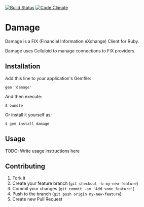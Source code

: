 [![Build Status](https://travis-ci.org/wearemolecule/damage.png?branch=master)](https://travis-ci.org/wearemolecule/damage)
[![Code Climate](https://codeclimate.com/github/wearemolecule/damage.png)](https://codeclimate.com/github/wearemolecule/damage)

# Damage

Damage is a FIX (Financial Information eXchange) Client for Ruby.

Damage uses Celluloid to manage connections to FIX providers.

## Installation

Add this line to your application's Gemfile:

    gem 'damage'

And then execute:

    $ bundle

Or install it yourself as:

    $ gem install damage

## Usage

TODO: Write usage instructions here

## Contributing

1. Fork it
2. Create your feature branch (`git checkout -b my-new-feature`)
3. Commit your changes (`git commit -am 'Add some feature'`)
4. Push to the branch (`git push origin my-new-feature`)
5. Create new Pull Request
